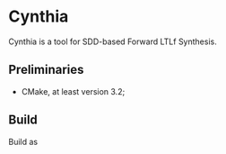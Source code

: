 # Cynthia

Cynthia is a tool for SDD-based Forward LTLf Synthesis.

## Preliminaries

- CMake, at least version 3.2;

## Build

Build as 

